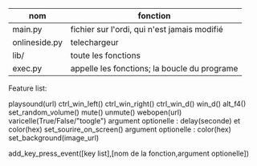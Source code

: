 | nom           	| fonction                                     	|
|---------------	|----------------------------------------------	|
| main.py       	| fichier sur l'ordi, qui n'est jamais modifié 	|
| onlineside.py 	| telechargeur                                 	|
| lib/          	| toute les fonctions                          	|
| exec.py       	| appelle les fonctions; la boucle du programe 	|


Feature list:

playsound(url)
ctrl_win_left()
ctrl_win_right()
ctrl_win_d()
win_d()
alt_f4()
set_random_volume()
mute()
unmute()
webopen(url)
varicelle(True/False/"toogle") argument optionelle : delay(seconde) et color(hex)
set_sourire_on_screen() argument optionelle : color(hex)
set_background(image_url)

add_key_press_event([key list],[nom de la fonction,argument optionelle])
